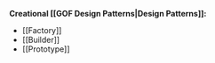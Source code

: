 **Creational [[GOF Design Patterns|Design Patterns]]:**

- [[Factory]]
- [[Builder]]
- [[Prototype]]
